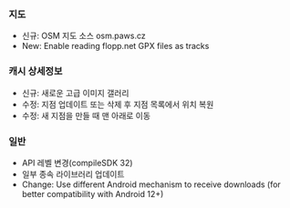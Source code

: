 ### 지도
- 신규: OSM 지도 소스 osm.paws.cz
- New: Enable reading flopp.net GPX files as tracks

### 캐시 상세정보
- 신규: 새로운 고급 이미지 갤러리
- 수정: 지점 업데이트 또는 삭제 후 지점 목록에서 위치 복원
- 수정: 새 지점을 만들 때 맨 아래로 이동

### 일반
- API 레벨 변경(compileSDK 32)
- 일부 종속 라이브러리 업데이트
- Change: Use different Android mechanism to receive downloads (for better compatibility with Android 12+)
